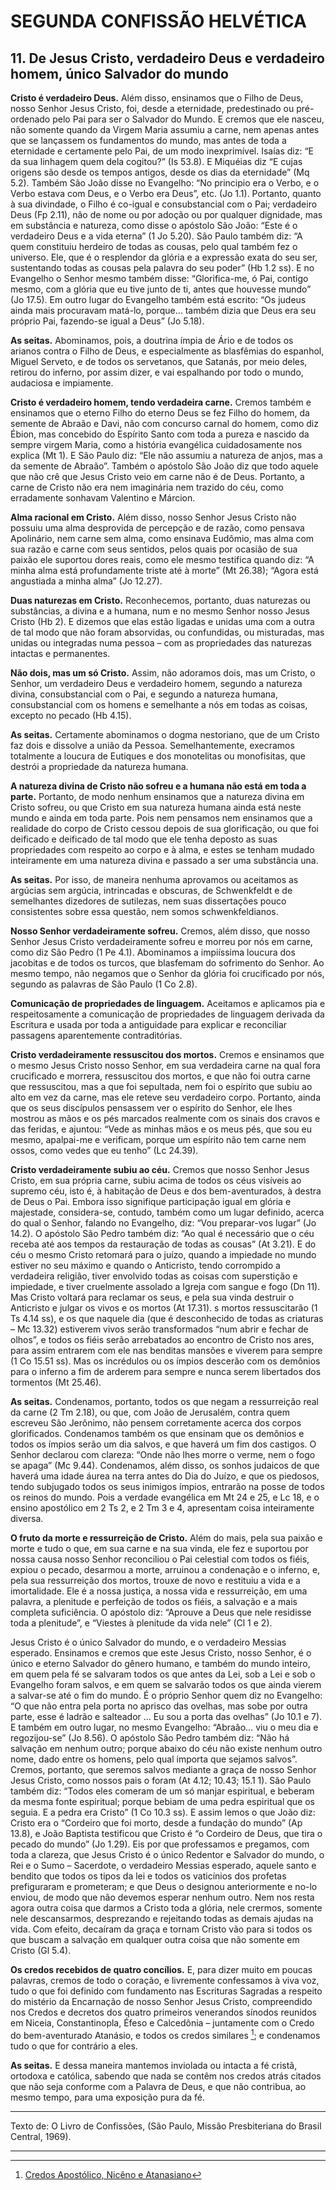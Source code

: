 # SEGUNDA CONFISSÃO HELVÉTICA
## 11. De Jesus Cristo, verdadeiro Deus e verdadeiro homem, único Salvador do mundo
**Cristo é verdadeiro Deus.** Além disso, ensinamos que o Filho de Deus, nosso Senhor Jesus Cristo, foi, desde a eternidade, predestinado ou pré-ordenado pelo Pai para ser o Salvador do Mundo. E cremos que ele nasceu, não somente quando da Virgem Maria assumiu a carne, nem apenas antes que se lançassem os fundamentos do mundo, mas antes de toda a eternidade e certamente pelo Pai, de um modo inexprimível. Isaías diz: “E da sua linhagem quem dela cogitou?” (Is 53.8). E Miquéias diz “E cujas origens são desde os tempos antigos, desde os dias da eternidade” (Mq 5.2). Também São João disse no Evangelho: “No principio era o Verbo, e o Verbo estava com Deus, e o Verbo era Deus”, etc. (Jo 1.1). Portanto, quanto à sua divindade, o Filho é co-igual e consubstancial com o Pai; verdadeiro Deus (Fp 2.11), não de nome ou por adoção ou por qualquer dignidade, mas em substância e natureza, como disse o apóstolo São João: “Este é o verdadeiro Deus e a vida eterna” (1 Jo 5.20). São Paulo também diz: “A quem constituiu herdeiro de todas as cousas, pelo qual também fez o universo. Ele, que é o resplendor da glória e a expressão exata do seu ser, sustentando todas as cousas pela palavra do seu poder” (Hb 1.2 ss). E no Evangelho o Senhor mesmo também disse: “Glorifica-me, ó Pai, contigo mesmo, com a glória que eu tive junto de ti, antes que houvesse mundo” (Jo 17.5). Em outro lugar do Evangelho também está escrito: “Os judeus ainda mais procuravam matá-lo, porque… também dizia que Deus era seu próprio Pai, fazendo-se igual a Deus” (Jo 5.18).

**As seitas.** Abominamos, pois, a doutrina ímpia de Ário e de todos os arianos contra o Filho de Deus, e especialmente as blasfêmias do espanhol, Miguel Serveto, e de todos os servetanos, que Satanás, por meio deles, retirou do inferno, por assim dizer, e vai espalhando por todo o mundo, audaciosa e impiamente.

**Cristo é verdadeiro homem, tendo verdadeira carne.** Cremos também e ensinamos que o eterno Filho do eterno Deus se fez Filho do homem, da semente de Abraão e Davi, não com concurso carnal do homem, como diz Ébion, mas concebido do Espírito Santo com toda a pureza e nascido da sempre virgem Maria, como a história evangélica cuidadosamente nos explica (Mt 1). E São Paulo diz: “Ele não assumiu a natureza de anjos, mas a da semente de Abraão”. Também o apóstolo São João diz que todo aquele que não crê que Jesus Cristo veio em carne não é de Deus. Portanto, a carne de Cristo não era nem imaginária nem trazido do céu, como erradamente sonhavam Valentino e Márcion.

**Alma racional em Cristo.** Além disso, nosso Senhor Jesus Cristo não possuiu uma alma desprovida de percepção e de razão, como pensava Apolinário, nem carne sem alma, como ensinava Eudômio, mas alma com sua razão e carne com seus sentidos, pelos quais por ocasião de sua paixão ele suportou dores reais, como ele mesmo testifica quando diz: “A minha alma está profundamente triste até à morte” (Mt 26.38); “Agora está angustiada a minha alma” (Jo 12.27).

**Duas naturezas em Cristo.** Reconhecemos, portanto, duas naturezas ou substâncias, a divina e a humana, num e no mesmo Senhor nosso Jesus Cristo (Hb 2). E dizemos que elas estão ligadas e unidas uma com a outra de tal modo que não foram absorvidas, ou confundidas, ou misturadas, mas unidas ou integradas numa pessoa – com as propriedades das naturezas intactas e permanentes.

**Não dois, mas um só Cristo.** Assim, não adoramos dois, mas um Cristo, o Senhor, um verdadeiro Deus e verdadeiro homem, segundo a natureza divina, consubstancial com o Pai, e segundo a natureza humana, consubstancial com os homens e semelhante a nós em todas as coisas, excepto no pecado (Hb 4.15).

**As seitas.** Certamente abominamos o dogma nestoriano, que de um Cristo faz dois e dissolve a união da Pessoa. Semelhantemente, execramos totalmente a loucura de Eutiques e dos monotelitas ou monofisitas, que destrói a propriedade da natureza humana.

**A natureza divina de Cristo não sofreu e a humana não está em toda a parte.** Portanto, de modo nenhum ensinamos que a natureza divina em Cristo sofreu, ou que Cristo em sua natureza humana ainda está neste mundo e ainda em toda parte. Pois nem pensamos nem ensinamos que a realidade do corpo de Cristo cessou depois de sua glorificação, ou que foi deificado e deificado de tal modo que ele tenha deposto as suas propriedades com respeito ao corpo e à alma, e estes se tenham mudado inteiramente em uma natureza divina e passado a ser uma substância una.

**As seitas.** Por isso, de maneira nenhuma aprovamos ou aceitamos as argúcias sem argúcia, intrincadas e obscuras, de Schwenkfeldt e de semelhantes dizedores de sutilezas, nem suas dissertações pouco consistentes sobre essa questão, nem somos schwenkfeldianos.

**Nosso Senhor verdadeiramente sofreu.** Cremos, além disso, que nosso Senhor Jesus Cristo verdadeiramente sofreu e morreu por nós em carne, como diz São Pedro (1 Pe 4.1). Abominamos a impiíssima loucura dos jacobitas e de todos os turcos, que blasfemam do sofrimento do Senhor. Ao mesmo tempo, não negamos que o Senhor da glória foi crucificado por nós, segundo as palavras de São Paulo (1 Co 2.8).

**Comunicação de propriedades de linguagem.** Aceitamos e aplicamos pia e respeitosamente a comunicação de propriedades de linguagem derivada da Escritura e usada por toda a antiguidade para explicar e reconciliar passagens aparentemente contraditórias.

**Cristo verdadeiramente ressuscitou dos mortos.** Cremos e ensinamos que o mesmo Jesus Cristo nosso Senhor, em sua verdadeira carne na qual fora crucificado e morrera, ressuscitou dos mortos, e que não foi outra carne que ressuscitou, mas a que foi sepultada, nem foi o espírito que subiu ao alto em vez da carne, mas ele reteve seu verdadeiro corpo. Portanto, ainda que os seus discípulos pensassem ver o espírito do Senhor, ele lhes mostrou as mãos e os pés marcados realmente com os sinais dos cravos e das feridas, e ajuntou: “Vede as minhas mãos e os meus pés, que sou eu mesmo, apalpai-me e verificam, porque um espírito não tem carne nem ossos, como vedes que eu tenho” (Lc 24.39).

**Cristo verdadeiramente subiu ao céu.** Cremos que nosso Senhor Jesus Cristo, em sua própria carne, subiu acima de todos os céus visíveis ao supremo céu, isto é, à habitação de Deus e dos bem-aventurados, à destra de Deus o Pai. Embora isso signifique participação igual em glória e majestade, considera-se, contudo, também como um lugar definido, acerca do qual o Senhor, falando no Evangelho, diz: “Vou preparar-vos lugar” (Jo 14.2). O apóstolo São Pedro também diz: “Ao qual é necessário que o céu receba até aos tempos da restauração de todas as cousas” (At 3.21). E do céu o mesmo Cristo retomará para o juízo, quando a impiedade no mundo estiver no seu máximo e quando o Anticristo, tendo corrompido a verdadeira religião, tiver envolvido todas as coisas com superstição e impiedade, e tiver cruelmente assolado a Igreja com sangue e fogo (Dn 11). Mas Cristo voltará para reclamar os seus, e pela sua vinda destruir o Anticristo e julgar os vivos e os mortos (At 17.31). s mortos ressuscitarão (1 Ts 4.14 ss), e os que naquele dia (que é desconhecido de todas as criaturas – Mc 13.32) estiverem vivos serão transformados “num abrir e fechar de olhos”, e todos os fiéis serão arrebatados ao encontro de Cristo nos ares, para assim entrarem com ele nas benditas mansões e viverem para sempre (1 Co 15.51 ss). Mas os incrédulos ou os ímpios descerão com os demônios para o inferno a fim de arderem para sempre e nunca serem libertados dos tormentos (Mt 25.46).

**As seitas.** Condenamos, portanto, todos os que negam a ressurreição real da carne (2 Tm 2.18), ou que, com João de Jerusalém, contra quem escreveu São Jerônimo, não pensem corretamente acerca dos corpos glorificados. Condenamos também os que ensinam que os demônios e todos os ímpios serão um dia salvos, e que haverá um fim dos castigos. O Senhor declarou com clareza: “Onde não lhes morre o verme, nem o fogo se apaga” (Mc 9.44). Condenamos, além disso, os sonhos judaicos de que haverá uma idade áurea na terra antes do Dia do Juízo, e que os piedosos, tendo subjugado todos os seus inimigos ímpios, entrarão na posse de todos os reinos do mundo. Pois a verdade evangélica em Mt 24 e 25, e Lc 18, e o ensino apostólico em 2 Ts 2, e 2 Tm 3 e 4, apresentam coisa inteiramente diversa.

**O fruto da morte e ressurreição de Cristo.** Além do mais, pela sua paixão e morte e tudo o que, em sua carne e na sua vinda, ele fez e suportou por nossa causa nosso Senhor reconciliou o Pai celestial com todos os fiéis, expiou o pecado, desarmou a morte, arruinou a condenação e o inferno, e, pela sua ressurreição dos mortos, trouxe de novo e restituiu a vida e a imortalidade. Ele é a nossa justiça, a nossa vida e ressurreição, em uma palavra, a plenitude e perfeição de todos os fiéis, a salvação e a mais completa suficiência. O apóstolo diz: “Aprouve a Deus que nele residisse toda a plenitude”, e “Viestes à plenitude da vida nele” (Cl 1 e 2).

Jesus Cristo é o único Salvador do mundo, e o verdadeiro Messias esperado. Ensinamos e cremos que este Jesus Cristo, nosso Senhor, é o único e eterno Salvador do gênero humano, e também do mundo inteiro, em quem pela fé se salvaram todos os que antes da Lei, sob a Lei e sob o Evangelho foram salvos, e em quem se salvarão todos os que ainda vierem a salvar-se até o fim do mundo. É o próprio Senhor quem diz no Evangelho: “O que não entra pela porta no aprisco das ovelhas, mas sobe por outra parte, esse é ladrão e salteador … Eu sou a porta das ovelhas” (Jo 10.1 e 7). E também em outro lugar, no mesmo Evangelho: “Abraão… viu o meu dia e regozijou-se” (Jo 8.56). O apóstolo São Pedro também diz: “Não há salvação em nenhum outro; porque abaixo do céu não existe nenhum outro nome, dado entre os homens, pelo qual importa que sejamos salvos”. Cremos, portanto, que seremos salvos mediante a graça de nosso Senhor Jesus Cristo, como nossos pais o foram (At 4.12; 10.43; 15.1 1). São Paulo também diz: “Todos eles comeram de um só manjar espiritual, e beberam da mesma fonte espiritual; porque bebiam de uma pedra espiritual que os seguia. E a pedra era Cristo” (1 Co 10.3 ss). E assim lemos o que João diz: Cristo era o “Cordeiro que foi morto, desde a fundação do mundo” (Ap 13.8), e João Baptista testificou que Cristo é “o Cordeiro de Deus, que tira o pecado do mundo” (Jo 1.29). Eis por que professamos e pregamos, com toda a clareza, que Jesus Cristo é o único Redentor e Salvador do mundo, o Rei e o Sumo – Sacerdote, o verdadeiro Messias esperado, aquele santo e bendito que todos os tipos da lei e todos os vaticínios dos profetas prefiguraram e prometeram; e que Deus o designou anteriormente e no-lo enviou, de modo que não devemos esperar nenhum outro. Nem nos resta agora outra coisa que darmos a Cristo toda a glória, nele crermos, somente nele descansarmos, desprezando e rejeitando todas as demais ajudas na vida. Com efeito, decaíram da graça e tornam Cristo vão para si todos os que buscam a salvação em qualquer outra coisa que não somente em Cristo (Gl 5.4).

**Os credos recebidos de quatro concílios.** E, para dizer muito em poucas palavras, cremos de todo o coração, e livremente confessamos à viva voz, tudo o que foi definido com fundamento nas Escrituras Sagradas a respeito do mistério da Encarnação de nosso Senhor Jesus Cristo, compreendido nos Credos e decretos dos quatro primeiros venerandos sínodos reunidos em Niceia, Constantinopla, Éfeso e Calcedônia – juntamente com o Credo do bem-aventurado Atanásio, e todos os credos similares [^1]; e condenamos tudo o que for contrário a eles.

**As seitas.** E dessa maneira mantemos inviolada ou intacta a fé cristã, ortodoxa e católica, sabendo que nada se contêm nos credos atrás citados que não seja conforme com a Palavra de Deus, e que não contribua, ao mesmo tempo, para uma exposição pura da fé.

---

Texto de: O Livro de Confissões, (São Paulo, Missão Presbiteriana do Brasil Central, 1969).

--- 

[^1]: [Credos Apostólico, Nicêno e Atanasiano](../credos/credos.md)